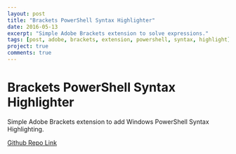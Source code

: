 ```yaml
---
layout: post
title: "Brackets PowerShell Syntax Highlighter"
date: 2016-05-13
excerpt: "Simple Adobe Brackets extension to solve expressions."
tags: [post, adobe, brackets, extension, powershell, syntax, highlight]
project: true
comments: true
---
```


# Brackets PowerShell Syntax Highlighter
Simple Adobe Brackets extension to add Windows PowerShell Syntax Highlighting.

[Github Repo Link](https://github.com/rroylance/brackets-powershell-syntax)
